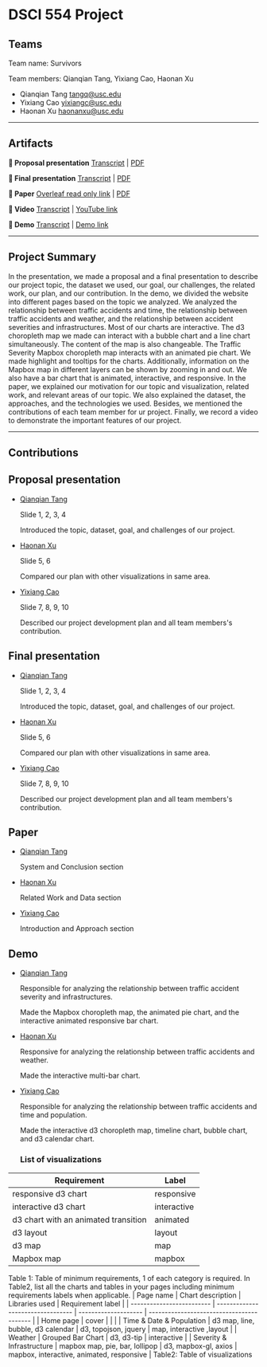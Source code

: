# DSCI 554 Project
## Teams

Team name: Survivors

Team members: Qianqian Tang, Yixiang Cao, Haonan Xu

- Qianqian Tang <tangq@usc.edu>
- Yixiang Cao <yixiangc@usc.edu>
- Haonan Xu <haonanxu@usc.edu>


---

## Artifacts

__🍿  Proposal presentation__ [Transcript](presentations/proposal/TRANSCRIPT.md) | [PDF](presentations/proposal/presentation.pdf)

__🍿  Final presentation__ [Transcript](presentations/final/PRESENTATION_TRANSCRIPT.md) | [PDF](presentations/final/presentation.pdf)

__📄  Paper__ [Overleaf read only link](https://www.overleaf.com/read/znxnjmmznsbs) | [PDF](paper/paper.pdf)

__🎥  Video__ [Transcript](video/TRANSCRIPT.md) | [YouTube link](https://youtu.be/Uk672-b1vXk)

__🚢  Demo__ [Transcript](video/TRANSCRIPT.md) | [Demo link](http://pdms.usc.edu/dsci-554-projects/project-survivors/)

---

## Project Summary
  
  In the presentation, we made a proposal and a final presentation to describe our project topic, the dataset we used, our goal, our challenges, the related work, our plan, and our contribution. In the demo, we divided the website into different pages based on the topic we analyzed. We analyzed the relationship between traffic accidents and time, the relationship between traffic accidents and weather, and the relationship between accident severities and infrastructures. Most of our charts are interactive. The d3 choropleth map we made can interact with a bubble chart and a line chart simultaneously. The content of the map is also changeable. The Traffic Severity Mapbox choropleth map interacts with an animated pie chart. We made highlight and tooltips for the charts. Additionally, information on the Mapbox map in different layers can be shown by zooming in and out. We also have a bar chart that is animated, interactive, and responsive. In the paper, we explained our motivation for our topic and visualization, related work, and relevant areas of our topic. We also explained the dataset, the approaches, and the technologies we used. Besides, we mentioned the contributions of each team member for ur project. Finally, we record a video to demonstrate the important features of our project.

---

## Contributions

## Proposal presentation

- [Qianqian Tang](mailto:tangq@usc.edu) 
  
  Slide 1, 2, 3, 4
  
  Introduced the topic, dataset, goal, and challenges of our project.
- [Haonan Xu](mailto:haonanxu@usc.edu)
  
  Slide 5, 6
  
  Compared our plan with other visualizations in same area.
- [Yixiang Cao](mailto:yixiangc@usc.edu) 
  
  Slide 7, 8, 9, 10
  
  Described our project development plan and all team members's contribution.

## Final presentation

- [Qianqian Tang](mailto:tangq@usc.edu) 
  
  Slide 1, 2, 3, 4
  
  Introduced the topic, dataset, goal, and challenges of our project.
- [Haonan Xu](mailto:haonanxu@usc.edu)
  
  Slide 5, 6
  
  Compared our plan with other visualizations in same area.
- [Yixiang Cao](mailto:yixiangc@usc.edu) 
  
  Slide 7, 8, 9, 10
  
  Described our project development plan and all team members's contribution.

## Paper

- [Qianqian Tang](mailto:tangq@usc.edu) 
  
  System and Conclusion section
- [Haonan Xu](mailto:haonanxu@usc.edu)
  
  Related Work and Data section
- [Yixiang Cao](mailto:yixiangc@usc.edu) 
  
  Introduction and Approach section

## Demo

- [Qianqian Tang](mailto:tangq@usc.edu) 
  
  Responsible for analyzing the relationship between traffic accident severity and infrastructures.
  
  Made the Mapbox choropleth map, the animated pie chart, and the interactive animated responsive bar chart.
- [Haonan Xu](mailto:haonanxu@usc.edu)
  
  Responsive for analyzing the relationship between traffic accidents and weather.
  
  Made the interactive multi-bar chart. 
- [Yixiang Cao](mailto:yixiangc@usc.edu) 
  
  Responsible for analyzing the relationship between traffic accidents and time and population.
  
  Made the interactive d3 choropleth map, timeline chart, bubble chart, and d3 calendar chart.

  ### List of visualizations
| Requirement                            | Label        |
| -------------------------------------- | ------------ |
| responsive d3 chart                    | responsive   |
| interactive d3 chart                   | interactive  |
| d3 chart with an animated transition   | animated     |
| d3 layout                              | layout       |
| d3 map                                 | map          |
| Mapbox map                             | mapbox       |
Table 1: Table of minimum requirements, 1 of each category is required.
In Table2, list all the charts and tables in your pages including minimum requirements labels when applicable.
| Page name                 | Chart description                 | Libraries used       | Requirement label                         |
| ------------------------- | --------------------------------- | -------------------- | ----------------------------------------- |
| Home page                 | cover                             |                      |                                           |
| Time & Date & Population  | d3 map, line, bubble, d3 calendar | d3, topojson, jquery | map, interactive ,layout                  |
| Weather                   | Grouped Bar Chart                 | d3, d3-tip           | interactive                               |
| Severity & Infrastructure | mapbox map, pie, bar, lollipop    | d3, mapbox-gl, axios | mapbox, interactive, animated, responsive |
Table2: Table of visualizations